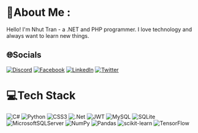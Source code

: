 # 💫About Me :
Hello! I'm  Nhut Tran - a .NET and PHP programmer. I love technology and always want to learn new things.

## 🌐Socials
[![Discord](https://img.shields.io/badge/Discord-%237289DA.svg?logo=discord&logoColor=white)](htttps://discord.gg/#sadeyes2309) [![Facebook](https://img.shields.io/badge/Facebook-%231877F2.svg?logo=Facebook&logoColor=white)](https://facebook.com/nhut.tran.1708) [![LinkedIn](https://img.shields.io/badge/LinkedIn-%230077B5.svg?logo=linkedin&logoColor=white)](https://linkedin.com/in/thnhut) [![Twitter](https://img.shields.io/badge/Twitter-%231DA1F2.svg?logo=Twitter&logoColor=white)](https://twitter.com/TrnHngNht4) 

# 💻Tech Stack
![C#](https://img.shields.io/badge/c%23-%23239120.svg?style=for-the-badge&logo=c-sharp&logoColor=white) ![Python](https://img.shields.io/badge/python-3670A0?style=for-the-badge&logo=python&logoColor=ffdd54) ![CSS3](https://img.shields.io/badge/css3-%231572B6.svg?style=for-the-badge&logo=css3&logoColor=white) ![.Net](https://img.shields.io/badge/.NET-5C2D91?style=for-the-badge&logo=.net&logoColor=white) ![JWT](https://img.shields.io/badge/JWT-black?style=for-the-badge&logo=JSON%20web%20tokens) ![MySQL](https://img.shields.io/badge/mysql-%2300f.svg?style=for-the-badge&logo=mysql&logoColor=white) ![SQLite](https://img.shields.io/badge/sqlite-%2307405e.svg?style=for-the-badge&logo=sqlite&logoColor=white) ![MicrosoftSQLServer](https://img.shields.io/badge/Microsoft%20SQL%20Sever-CC2927?style=for-the-badge&logo=microsoft%20sql%20server&logoColor=white) ![NumPy](https://img.shields.io/badge/numpy-%23013243.svg?style=for-the-badge&logo=numpy&logoColor=white) ![Pandas](https://img.shields.io/badge/pandas-%23150458.svg?style=for-the-badge&logo=pandas&logoColor=white) ![scikit-learn](https://img.shields.io/badge/scikit--learn-%23F7931E.svg?style=for-the-badge&logo=scikit-learn&logoColor=white) ![TensorFlow](https://img.shields.io/badge/TensorFlow-%23FF6F00.svg?style=for-the-badge&logo=TensorFlow&logoColor=white)
